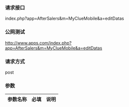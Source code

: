 ### **请求接口**
index.php?app=AfterSalers&m=MyClueMobile&a=editDatas



### **公网测试**
http://www.apps.com/index.php?app=AfterSalers&m=MyClueMobile&a=editDatas

### **请求方式**
post

### **参数**
| 参数名称  |必填|     说明      |
|------|-----|------|
